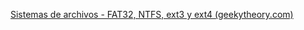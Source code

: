 [Sistemas de archivos - FAT32, NTFS, ext3 y ext4 (geekytheory.com)](https://geekytheory.com/sistemas-de-archivos-fat32-ntfs-ext3-y-ext4/)

